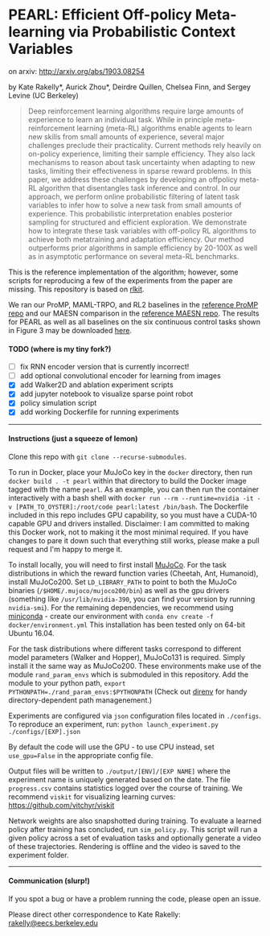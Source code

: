 # PEARL: Efficient Off-policy Meta-learning via Probabilistic Context Variables

on arxiv: http://arxiv.org/abs/1903.08254

by Kate Rakelly*, Aurick Zhou*, Deirdre Quillen, Chelsea Finn, and Sergey Levine (UC Berkeley)

> Deep reinforcement learning algorithms require large amounts of experience to learn an individual
task. While in principle meta-reinforcement learning (meta-RL) algorithms enable agents to learn
new skills from small amounts of experience, several major challenges preclude their practicality.
Current methods rely heavily on on-policy experience, limiting their sample efficiency. They also
lack mechanisms to reason about task uncertainty when adapting to new tasks, limiting their effectiveness
in sparse reward problems. In this paper, we address these challenges by developing an offpolicy meta-RL
algorithm that disentangles task inference and control. In our approach, we perform online probabilistic
filtering of latent task variables to infer how to solve a new task from small amounts of experience.
This probabilistic interpretation enables posterior sampling for structured and efficient exploration.
We demonstrate how to integrate these task variables with off-policy RL algorithms to achieve both metatraining
and adaptation efficiency. Our method outperforms prior algorithms in sample efficiency by 20-100X as well as
in asymptotic performance on several meta-RL benchmarks.

This is the reference implementation of the algorithm; however, some scripts for reproducing a few of the experiments from the paper are missing.
This repository is based on [rlkit](https://github.com/vitchyr/rlkit).

We ran our ProMP, MAML-TRPO, and RL2 baselines in the [reference ProMP repo](https://github.com/jonasrothfuss/ProMP) and our MAESN comparison in the [reference MAESN repo](https://github.com/RussellM2020/maesn_suite).
The results for PEARL as well as all baselines on the six continuous control tasks shown in Figure 3 may be downloaded [here](https://www.dropbox.com/s/3uorwtrqzury6wt/results_cont_control.zip?dl=0).

#### TODO (where is my tiny fork?)
- [ ] fix RNN encoder version that is currently incorrect!
- [ ] add optional convolutional encoder for learning from images
- [x] add Walker2D and ablation experiment scripts
- [x] add jupyter notebook to visualize sparse point robot
- [x] policy simulation script
- [x] add working Dockerfile for running experiments

--------------------------------------

#### Instructions (just a squeeze of lemon)

Clone this repo with `git clone --recurse-submodules`.

To run in Docker, place your MuJoCo key in the `docker` directory, then run `docker build . -t pearl` within that directory to build the Docker image tagged with the name `pearl`.
As an example, you can then run the container interactively with a bash shell with `docker run --rm --runtime=nvidia -it -v [PATH_TO_OYSTER]:/root/code pearl:latest /bin/bash`.
The Dockerfile included in this repo includes GPU capability, so you must have a CUDA-10 capable GPU and drivers installed.
Disclaimer: I am committed to making this Docker work, not to making it the most minimal required. If you have changes to pare it down such that everything still works, please make a pull request and I'm happy to merge it.

To install locally, you will need to first install [MuJoCo](https://www.roboti.us/index.html).
For the task distributions in which the reward function varies (Cheetah, Ant, Humanoid), install MuJoCo200.
Set `LD_LIBRARY_PATH` to point to both the MuJoCo binaries (`/$HOME/.mujoco/mujoco200/bin`) as well as the gpu drivers (something like `/usr/lib/nvidia-390`, you can find your version by running `nvidia-smi`).
For the remaining dependencies, we recommend using [miniconda](https://docs.conda.io/en/latest/miniconda.html) - create our environment with `conda env create -f docker/environment.yml`
This installation has been tested only on 64-bit Ubuntu 16.04.

For the task distributions where different tasks correspond to different model parameters (Walker and Hopper), MuJoCo131 is required.
Simply install it the same way as MuJoCo200.
These environments make use of the module `rand_param_envs` which is submoduled in this repository.
Add the module to your python path, `export PYTHONPATH=./rand_param_envs:$PYTHONPATH`
(Check out [direnv](https://direnv.net/) for handy directory-dependent path managenement.)

Experiments are configured via `json` configuration files located in `./configs`. To reproduce an experiment, run:
`python launch_experiment.py ./configs/[EXP].json`

By default the code will use the GPU - to use CPU instead, set `use_gpu=False` in the appropriate config file.

Output files will be written to `./output/[ENV]/[EXP NAME]` where the experiment name is uniquely generated based on the date.
The file `progress.csv` contains statistics logged over the course of training.
We recommend `viskit` for visualizing learning curves: https://github.com/vitchyr/viskit

Network weights are also snapshotted during training.
To evaluate a learned policy after training has concluded, run `sim_policy.py`.
This script will run a given policy across a set of evaluation tasks and optionally generate a video of these trajectories.
Rendering is offline and the video is saved to the experiment folder.

--------------------------------------
#### Communication (slurp!)

If you spot a bug or have a problem running the code, please open an issue.

Please direct other correspondence to Kate Rakelly: rakelly@eecs.berkeley.edu
